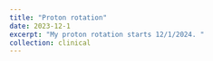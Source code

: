 ```yaml
---
title: "Proton rotation"
date: 2023-12-1
excerpt: "My proton rotation starts 12/1/2024. "
collection: clinical
---
```

